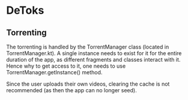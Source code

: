 # DeToks

## Torrenting

The torrenting is handled by the TorrentManager class (located in TorrentManager.kt). A single instance needs to exist for it for the entire duration of the app, as different fragments and classes interact with it. Hence why to get access to it, one needs to use TorrentManager.getInstance() method.

Since the user uploads their own videos, clearing the cache is not recommended (as then the app can no longer seed).
